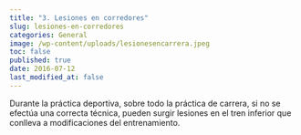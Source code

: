 ```yaml
---
title: "3. Lesiones en corredores"
slug: lesiones-en-corredores
categories: General
image: /wp-content/uploads/lesionesencarrera.jpeg
toc: false
published: true
date: 2016-07-12
last_modified_at: false
---
```

Durante la práctica deportiva, sobre todo la práctica de carrera, si no se efectúa una correcta técnica, pueden surgir lesiones en el tren inferior que conlleva a modificaciones del entrenamiento.